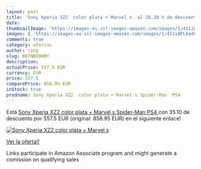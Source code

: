 ```yaml
---
layout: post
title: 'Sony Xperia XZ2  color plata + Marvel s  al 35.10 % de descuento'
date: 
thumbnailImage: 'https://images-eu.ssl-images-amazon.com/images/I/411i8PL6adL._SL200_.jpg'
images: [ 'https://images-eu.ssl-images-amazon.com/images/I/411i8PL6adL._SL200_.jpg' ]
comments: true
category: ofertas
author: ring
slug: B07NNXDHBY
description:
actualPrice: 557.5 EUR
currency: EUR
price: 557.5
comparePrice: 858.95 EUR
inStock: true
prodname: Sony Xperia XZ2  color plata + Marvel s Spider-Man  PS4 
---
```


Está [Sony Xperia XZ2  color plata + Marvel s Spider-Man  PS4 ](https://www.amazon.es/dp/B07NNXDHBY/?tag=tolees-21) con 35.10 de descuento por 557.5 EUR (original: 858.95 EUR) en el siguiente enlace!

[![Sony Xperia XZ2  color plata + Marvel s ](https://images-eu.ssl-images-amazon.com/images/I/411i8PL6adL._SL200_.jpg)](https://www.amazon.es/dp/B07NNXDHBY/?tag=tolees-21)

[Ver la oferta!!](https://www.amazon.es/dp/B07NNXDHBY/?tag=tolees-21)

Links participate in Amazon Associate program and might generate a comission on qualifying sales


